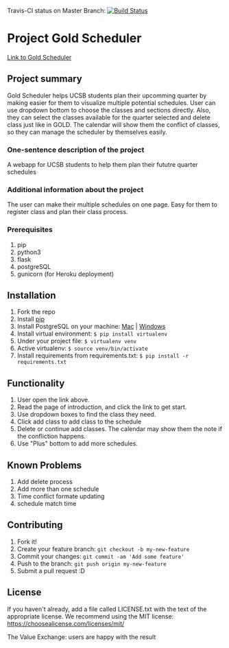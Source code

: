 Travis-CI status on Master Branch:  [![Build Status](https://travis-ci.org/ucsb-cs48-w19/4pm-gold-scheduler.svg?branch=testing)](https://travis-ci.org/ucsb-cs48-w19/4pm-gold-scheduler)
# Project Gold Scheduler
[Link to Gold Scheduler](https://protected-depths-20813.herokuapp.com)
## Project summary
Gold Scheduler helps UCSB students plan their upcomming quarter by making easier for them to visualize multiple potential schedules. User can use dropdown bottom to choose the classes and sections directly. Also, they can select the classes available for the quarter selected and delete class just like in GOLD. The calendar will show them the conflict of classes, so they can manage the scheduler by themselves easily.

### One-sentence description of the project
A webapp for UCSB students to help them plan their fututre quarter schedules

### Additional information about the project
The user can make their multiple schedules on one page. Easy for them to register class and plan their class process. 

### Prerequisites
1. pip
2. python3 
3. flask 
4. postgreSQL
5. gunicorn (for Heroku deployment)

## Installation
1. Fork the repo
2. Install [pip](https://pip.pypa.io/en/latest/installing/)
3. Install PostgreSQL on your machine: [Mac](https://postgresapp.com/) | [Windows](https://www.enterprisedb.com/downloads/postgres-postgresql-downloads#windows)
4. Install virtual environment:  `$ pip install virtualenv`
5. Under your project file: `$ virtualenv venv`
6. Active virtualenv: `$ source venv/bin/activate`
7. Install requirements from requirements.txt: `$ pip install -r requirements.txt`

## Functionality
1. User open the link above.
2. Read the page of introduction, and click the link to get start.
3. Use dropdown boxes to find the class they need.
4. Click add class to add class to the schedule
5. Delete or continue add classes. The calendar may show them the note if the confliction happens.
6. Use "Plus" bottom to add more schedules.

## Known Problems
1. Add delete process
2. Add more than one schedule
3. Time conflict formate updating
4. schedule match time

## Contributing
1. Fork it!
2. Create your feature branch: `git checkout -b my-new-feature`
3. Commit your changes: `git commit -am 'Add some feature'`
4. Push to the branch: `git push origin my-new-feature`
5. Submit a pull request :D


## License
If you haven't already, add a file called LICENSE.txt with the text of the appropriate license. We recommend using the MIT license: https://choosealicense.com/licenses/mit/

The Value Exchange: users are happy with the result

